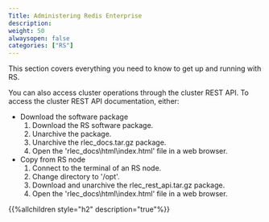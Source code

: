 ```yaml
---
Title: Administering Redis Enterprise
description:
weight: 50
alwaysopen: false
categories: ["RS"]
---
```

This section covers everything you need to know to get up and running
with RS.

You can also access cluster operations through the cluster REST API.
To access the cluster REST API documentation, either:

- Download the software package
    1. Download the RS software package.
    1. Unarchive the package.
    1. Unarchive the rlec_docs.tar.gz package.
    1. Open the 'rlec_docs\html\index.html' file in a web browser.
- Copy from RS node
    1. Connect to the terminal of an RS node.
    1. Change directory to '/opt'.
    1. Download and unarchive the rlec_rest_api.tar.gz package.
    1. Open the 'rlec_docs\html\index.html' file in a web browser.

{{%allchildren style="h2" description="true"%}}
